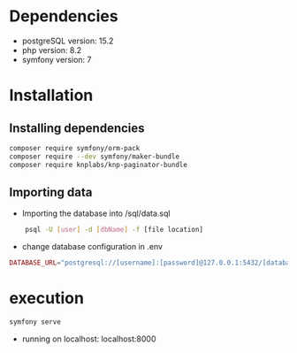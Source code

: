 
# Dependencies
- postgreSQL version: 15.2
- php version: 8.2
- symfony version: 7

# Installation
## Installing dependencies
```bash
composer require symfony/orm-pack
composer require --dev symfony/maker-bundle
composer require knplabs/knp-paginator-bundle
```
## Importing data
- Importing the database into /sql/data.sql
``` bash
    psql -U [user] -d [dbName] -f [file location]
``` 
- change database configuration in .env
```php
DATABASE_URL="postgresql://[username]:[password]@127.0.0.1:5432/[database]?serverVersion=15.2&charset=utf8"
```

# execution
```bash
symfony serve 
```
- running on localhost: localhost:8000